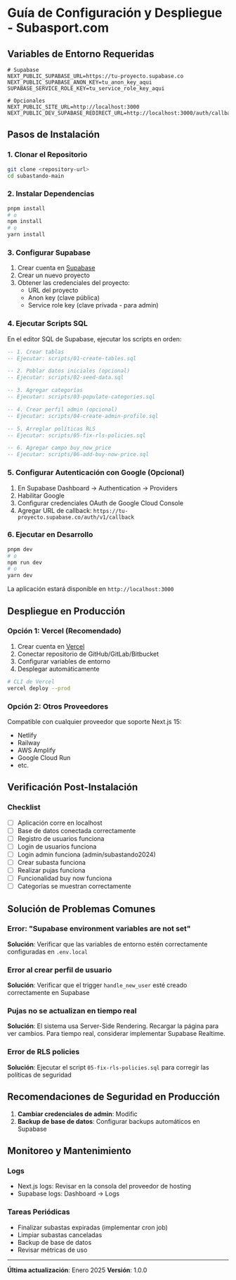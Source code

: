 # Guía de Configuración y Despliegue - Subasport.com

## Variables de Entorno Requeridas

```env
# Supabase
NEXT_PUBLIC_SUPABASE_URL=https://tu-proyecto.supabase.co
NEXT_PUBLIC_SUPABASE_ANON_KEY=tu_anon_key_aqui
SUPABASE_SERVICE_ROLE_KEY=tu_service_role_key_aqui

# Opcionales
NEXT_PUBLIC_SITE_URL=http://localhost:3000
NEXT_PUBLIC_DEV_SUPABASE_REDIRECT_URL=http://localhost:3000/auth/callback
```

## Pasos de Instalación

### 1. Clonar el Repositorio

```bash
git clone <repository-url>
cd subastando-main
```

### 2. Instalar Dependencias

```bash
pnpm install
# o
npm install
# o
yarn install
```

### 3. Configurar Supabase

1. Crear cuenta en [Supabase](https://supabase.com)
2. Crear un nuevo proyecto
3. Obtener las credenciales del proyecto:
   - URL del proyecto
   - Anon key (clave pública)
   - Service role key (clave privada - para admin)

### 4. Ejecutar Scripts SQL

En el editor SQL de Supabase, ejecutar los scripts en orden:

```sql
-- 1. Crear tablas
-- Ejecutar: scripts/01-create-tables.sql

-- 2. Poblar datos iniciales (opcional)
-- Ejecutar: scripts/02-seed-data.sql

-- 3. Agregar categorías
-- Ejecutar: scripts/03-populate-categories.sql

-- 4. Crear perfil admin (opcional)
-- Ejecutar: scripts/04-create-admin-profile.sql

-- 5. Arreglar políticas RLS
-- Ejecutar: scripts/05-fix-rls-policies.sql

-- 6. Agregar campo buy_now_price
-- Ejecutar: scripts/06-add-buy-now-price.sql
```

### 5. Configurar Autenticación con Google (Opcional)

1. En Supabase Dashboard → Authentication → Providers
2. Habilitar Google
3. Configurar credenciales OAuth de Google Cloud Console
4. Agregar URL de callback: `https://tu-proyecto.supabase.co/auth/v1/callback`

### 6. Ejecutar en Desarrollo

```bash
pnpm dev
# o
npm run dev
# o
yarn dev
```

La aplicación estará disponible en `http://localhost:3000`

## Despliegue en Producción

### Opción 1: Vercel (Recomendado)

1. Crear cuenta en [Vercel](https://vercel.com)
2. Conectar repositorio de GitHub/GitLab/Bitbucket
3. Configurar variables de entorno
4. Desplegar automáticamente

```bash
# CLI de Vercel
vercel deploy --prod
```

### Opción 2: Otros Proveedores

Compatible con cualquier proveedor que soporte Next.js 15:
- Netlify
- Railway
- AWS Amplify
- Google Cloud Run
- etc.

## Verificación Post-Instalación

### Checklist

- [ ] Aplicación corre en localhost
- [ ] Base de datos conectada correctamente
- [ ] Registro de usuarios funciona
- [ ] Login de usuarios funciona
- [ ] Login admin funciona (admin/subastando2024)
- [ ] Crear subasta funciona
- [ ] Realizar pujas funciona
- [ ] Funcionalidad buy now funciona
- [ ] Categorías se muestran correctamente

## Solución de Problemas Comunes

### Error: "Supabase environment variables are not set"

**Solución**: Verificar que las variables de entorno estén correctamente configuradas en `.env.local`

### Error al crear perfil de usuario

**Solución**: Verificar que el trigger `handle_new_user` esté creado correctamente en Supabase

### Pujas no se actualizan en tiempo real

**Solución**: El sistema usa Server-Side Rendering. Recargar la página para ver cambios. Para tiempo real, considerar implementar Supabase Realtime.

### Error de RLS policies

**Solución**: Ejecutar el script `05-fix-rls-policies.sql` para corregir las políticas de seguridad

## Recomendaciones de Seguridad en Producción

1. **Cambiar credenciales de admin**: Modific 
6. **Backup de base de datos**: Configurar backups automáticos en Supabase

## Monitoreo y Mantenimiento

### Logs

- Next.js logs: Revisar en la consola del proveedor de hosting
- Supabase logs: Dashboard → Logs

### Tareas Periódicas

- Finalizar subastas expiradas (implementar cron job)
- Limpiar subastas canceladas
- Backup de base de datos
- Revisar métricas de uso

---

**Última actualización**: Enero 2025
**Versión**: 1.0.0
